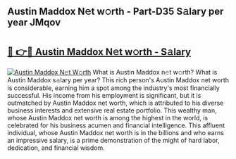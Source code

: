 ## Austin Maddox N𝚎t w𝚘rth - Part-D35 S𝚊lary per year JMqov

# <h2><a href="http://gc4pc0p.nevu.top/?p=Austin+Maddox">🔗 👉🔴 Austin Maddox N𝚎t w𝚘rth - S𝚊lary</a></h2>

[![Austin Maddox N𝚎t W𝚘rth](https://i.imgur.com/Oavwk0R.jpeg)](http://gc4pc0p.nevu.top/?p=Austin+Maddox)
What is Austin Maddox n𝚎t w𝚘rth? What is Austin Maddox s𝚊lary per year?
This rich person's Austin Maddox net worth is considerable, earning him a spot among the industry's most financially successful. His income from his employment is significant, but it is outmatched by Austin Maddox net worth, which is attributed to his diverse business interests and extensive real estate portfolio. This wealthy man, whose Austin Maddox net worth is among the highest in the world, is celebrated for his business acumen and financial intelligence. This affluent individual, whose Austin Maddox net worth is in the billions and who earns an impressive salary, is a prime demonstration of the might of hard labor, dedication, and financial wisdom.
